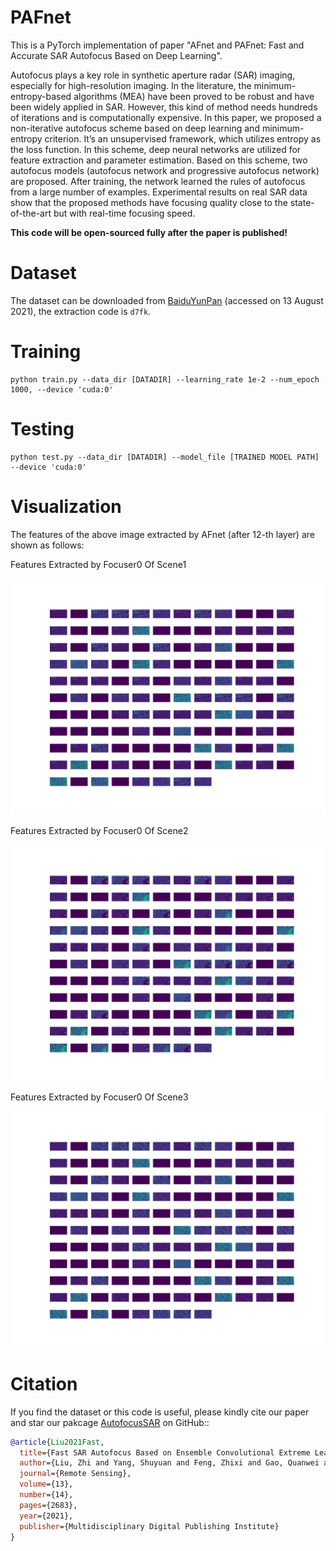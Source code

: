 # PAFnet

This is a PyTorch implementation of paper "AFnet and PAFnet: Fast and Accurate SAR Autofocus Based on Deep Learning".

Autofocus plays a key role in synthetic aperture radar (SAR) imaging, especially for high-resolution imaging. In the literature, the minimum-entropy-based algorithms (MEA) have been proved to be robust and have been widely applied in SAR. However, this kind of method needs hundreds of iterations and is computationally expensive. In this paper, we proposed a non-iterative autofocus scheme based on deep learning and minimum-entropy criterion. It’s an unsupervised framework, which utilizes entropy as the loss function. In this scheme, deep neural networks are utilized for feature extraction and parameter estimation. Based on this scheme, two autofocus models (autofocus network and progressive autofocus network) are proposed. After training, the network learned the rules of autofocus from a large number of examples. Experimental results on real SAR data show that the proposed methods have focusing quality close to the state-of-the-art but with real-time focusing speed.

**This code will be open-sourced fully after the paper is published!**

# Dataset

The dataset can be downloaded from [BaiduYunPan](https://pan.baidu.com/s/1BW8ZsP2TXqNU1MJFQrzZBQ) (accessed on 13 August 2021), the extraction code is ``d7fk``.


# Training

```
python train.py --data_dir [DATADIR] --learning_rate 1e-2 --num_epoch 1000, --device 'cuda:0'
```

# Testing

```
python test.py --data_dir [DATADIR] --model_file [TRAINED MODEL PATH] --device 'cuda:0'
```

# Visualization

The features of the above image extracted by AFnet (after 12-th layer) are shown as follows:

Features Extracted by Focuser0 Of Scene1

![](figs/FeaturesOfFocuser0OfImage89.svg)

Features Extracted by Focuser0 Of Scene2

![](figs/FeaturesOfFocuser0OfImage1994.svg)

Features Extracted by Focuser0 Of Scene3

![](figs/FeaturesOfFocuser0OfImage7884.svg)



# Citation

If you find the dataset or this code is useful, please kindly cite our paper and star our pakcage [AutofocusSAR](https://github.com/aisari/AutofocusSAR) on GitHub::

```bib
@article{Liu2021Fast,
  title={Fast SAR Autofocus Based on Ensemble Convolutional Extreme Learning Machine},
  author={Liu, Zhi and Yang, Shuyuan and Feng, Zhixi and Gao, Quanwei and Wang, Min},
  journal={Remote Sensing},
  volume={13},
  number={14},
  pages={2683},
  year={2021},
  publisher={Multidisciplinary Digital Publishing Institute}
}



```


